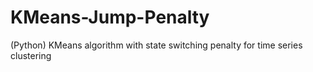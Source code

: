# KMeans-Jump-Penalty
(Python) KMeans algorithm with state switching penalty for time series clustering
